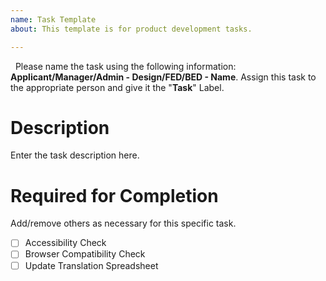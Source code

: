 ```yaml
---
name: Task Template
about: This template is for product development tasks.

---
```


&nbsp;
Please name the task using the following information: **Applicant/Manager/Admin - Design/FED/BED - Name**. Assign this task to the appropriate person and give it the "**Task**" Label.

# Description

Enter the task description here.

# Required for Completion

Add/remove others as necessary for this specific task.

- [ ] Accessibility Check
- [ ] Browser Compatibility Check
- [ ] Update Translation Spreadsheet
